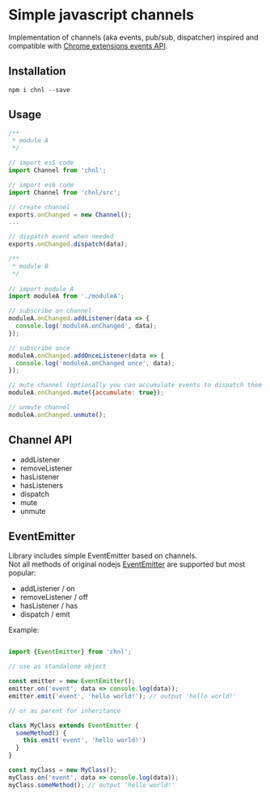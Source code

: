# Simple javascript channels
Implementation of channels (aka events, pub/sub, dispatcher) inspired and compatible with [Chrome extensions events API](https://developer.chrome.com/extensions/events#type-Event).

## Installation
```
npm i chnl --save
```

## Usage
```js
/**
 * module A
 */

// import es5 code
import Channel from 'chnl';

// import es6 code
import Channel from 'chnl/src';

// create channel
exports.onChanged = new Channel();
...

// dispatch event when needed
exports.onChanged.dispatch(data);

/**
 * module B
 */
 
// import module A 
import moduleA from './moduleA';

// subscribe on channel
moduleA.onChanged.addListener(data => {
  console.log('moduleA.onChanged', data);
});

// subscribe once
moduleA.onChanged.addOnceListener(data => {
  console.log('moduleA.onChanged once', data);
});

// mute channel (optionally you can accumulate events to dispatch them after unmute) 
moduleA.onChanged.mute({accumulate: true});

// unmute channel 
moduleA.onChanged.unmute();
```

## Channel API
* addListener
* removeListener
* hasListener
* hasListeners
* dispatch
* mute
* unmute

## EventEmitter
Library includes simple EventEmitter based on channels.  
Not all methods of original nodejs [EventEmitter](https://nodejs.org/api/events.html#events_class_eventemitter) 
are supported but most popular:

* addListener / on
* removeListener / off
* hasListener / has
* dispatch / emit

Example:
```js

import {EventEmitter} from 'chnl';

// use as standalone object

const emitter = new EventEmitter();
emitter.on('event', data => console.log(data));
emitter.emit('event', 'hello world!'); // output 'hello world!'

// or as parent for inheritance

class MyClass extends EventEmitter {
  someMethod() {
    this.emit('event', 'hello world!')
  }
}

const myClass = new MyClass();
myClass.on('event', data => console.log(data));
myClass.someMethod(); // output 'hello world!'
